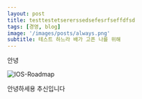 ```yaml
---
layout: post
title: testtestetsererssedsefesrfseffdfsd
tags: [경영, blog]
image: '/images/posts/always.png'
subtitle: 테스트 하느라 배가 고픈 나를 위해
---
```


<div class='notice'>
안녕
</div>

![IOS-Roadmap](https://raw.githubusercontent.com/godrm/mobile-developer-roadmap/master/Images/iOS_roadmap_v1.0.png)
<div class='ps'>
안녕하세용 추신입니다
</div>